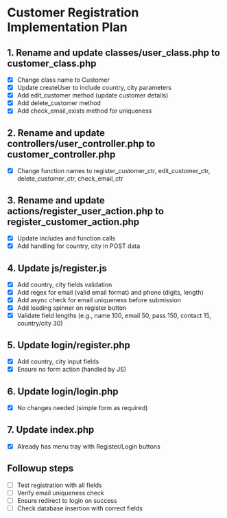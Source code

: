 # Customer Registration Implementation Plan

## 1. Rename and update classes/user_class.php to customer_class.php
- [x] Change class name to Customer
- [x] Update createUser to include country, city parameters
- [x] Add edit_customer method (update customer details)
- [x] Add delete_customer method
- [x] Add check_email_exists method for uniqueness

## 2. Rename and update controllers/user_controller.php to customer_controller.php
- [x] Change function names to register_customer_ctr, edit_customer_ctr, delete_customer_ctr, check_email_ctr

## 3. Rename and update actions/register_user_action.php to register_customer_action.php
- [x] Update includes and function calls
- [x] Add handling for country, city in POST data

## 4. Update js/register.js
- [x] Add country, city fields validation
- [x] Add regex for email (valid email format) and phone (digits, length)
- [x] Add async check for email uniqueness before submission
- [x] Add loading spinner on register button
- [x] Validate field lengths (e.g., name 100, email 50, pass 150, contact 15, country/city 30)

## 5. Update login/register.php
- [x] Add country, city input fields
- [x] Ensure no form action (handled by JS)

## 6. Update login/login.php
- [x] No changes needed (simple form as required)

## 7. Update index.php
- [x] Already has menu tray with Register/Login buttons

## Followup steps
- [ ] Test registration with all fields
- [ ] Verify email uniqueness check
- [ ] Ensure redirect to login on success
- [ ] Check database insertion with correct fields
